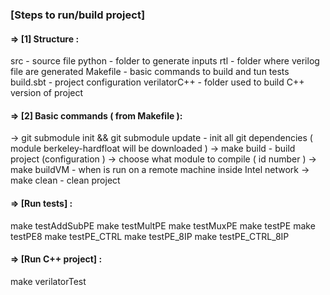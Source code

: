 ### [Steps to run/build project]

#### => [1] Structure :
src      - source file 
python   - folder to generate inputs
rtl      - folder where verilog file are generated
Makefile  - basic commands to build and tun tests
build.sbt - project configuration
verilatorC++ - folder used to build C++ version of project

#### => [2] Basic commands ( from Makefile ):
-> git submodule init && git submodule update - init all git dependencies
( module berkeley-hardfloat will be downloaded )
-> make build    - build project (configuration )
    -> choose what module to compile  ( id number )
-> make buildVM  - when is run on a remote machine inside Intel network
-> make clean    - clean project

#### => [Run tests] :
make testAddSubPE
make testMultPE
make testMuxPE
make testPE
make testPE8
make testPE_CTRL
make testPE_8IP
make testPE_CTRL_8IP

#### => [Run C++ project] :
make verilatorTest